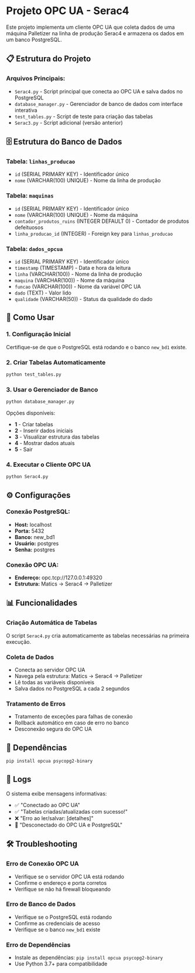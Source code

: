 # Projeto OPC UA - Serac4

Este projeto implementa um cliente OPC UA que coleta dados de uma máquina Palletizer na linha de produção Serac4 e armazena os dados em um banco PostgreSQL.

## 📋 Estrutura do Projeto

### Arquivos Principais:
- `Serac4.py` - Script principal que conecta ao OPC UA e salva dados no PostgreSQL
- `database_manager.py` - Gerenciador de banco de dados com interface interativa
- `test_tables.py` - Script de teste para criação das tabelas
- `Serac3.py` - Script adicional (versão anterior)

## 🗄️ Estrutura do Banco de Dados

### Tabela: `linhas_producao`
- `id` (SERIAL PRIMARY KEY) - Identificador único
- `nome` (VARCHAR(100) UNIQUE) - Nome da linha de produção

### Tabela: `maquinas`
- `id` (SERIAL PRIMARY KEY) - Identificador único
- `nome` (VARCHAR(100) UNIQUE) - Nome da máquina
- `contador_produtos_ruins` (INTEGER DEFAULT 0) - Contador de produtos defeituosos
- `linha_producao_id` (INTEGER) - Foreign key para `linhas_producao`

### Tabela: `dados_opcua`
- `id` (SERIAL PRIMARY KEY) - Identificador único
- `timestamp` (TIMESTAMP) - Data e hora da leitura
- `linha` (VARCHAR(100)) - Nome da linha de produção
- `maquina` (VARCHAR(100)) - Nome da máquina
- `funcao` (VARCHAR(100)) - Nome da variável OPC UA
- `dado` (TEXT) - Valor lido
- `qualidade` (VARCHAR(50)) - Status da qualidade do dado

## 🚀 Como Usar

### 1. Configuração Inicial
Certifique-se de que o PostgreSQL está rodando e o banco `new_bd1` existe.

### 2. Criar Tabelas Automaticamente
```bash
python test_tables.py
```

### 3. Usar o Gerenciador de Banco
```bash
python database_manager.py
```

Opções disponíveis:
- **1** - Criar tabelas
- **2** - Inserir dados iniciais
- **3** - Visualizar estrutura das tabelas
- **4** - Mostrar dados atuais
- **5** - Sair

### 4. Executar o Cliente OPC UA
```bash
python Serac4.py
```

## ⚙️ Configurações

### Conexão PostgreSQL:
- **Host:** localhost
- **Porta:** 5432
- **Banco:** new_bd1
- **Usuário:** postgres
- **Senha:** postgres

### Conexão OPC UA:
- **Endereço:** opc.tcp://127.0.0.1:49320
- **Estrutura:** Matics → Serac4 → Palletizer

## 📊 Funcionalidades

### Criação Automática de Tabelas
O script `Serac4.py` cria automaticamente as tabelas necessárias na primeira execução.

### Coleta de Dados
- Conecta ao servidor OPC UA
- Navega pela estrutura: Matics → Serac4 → Palletizer
- Lê todas as variáveis disponíveis
- Salva dados no PostgreSQL a cada 2 segundos

### Tratamento de Erros
- Tratamento de exceções para falhas de conexão
- Rollback automático em caso de erro no banco
- Desconexão segura do OPC UA

## 🔧 Dependências

```bash
pip install opcua psycopg2-binary
```

## 📝 Logs

O sistema exibe mensagens informativas:
- ✅ "Conectado ao OPC UA"
- ✅ "Tabelas criadas/atualizadas com sucesso!"
- ❌ "Erro ao ler/salvar: [detalhes]"
- 👋 "Desconectado do OPC UA e PostgreSQL"

## 🛠️ Troubleshooting

### Erro de Conexão OPC UA
- Verifique se o servidor OPC UA está rodando
- Confirme o endereço e porta corretos
- Verifique se não há firewall bloqueando

### Erro de Banco de Dados
- Verifique se o PostgreSQL está rodando
- Confirme as credenciais de acesso
- Verifique se o banco `new_bd1` existe

### Erro de Dependências
- Instale as dependências: `pip install opcua psycopg2-binary`
- Use Python 3.7+ para compatibilidade 